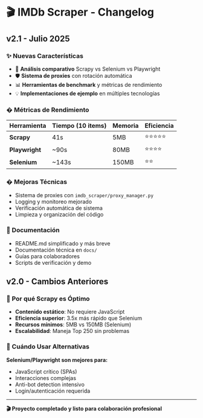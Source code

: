 # 🎬 IMDb Scraper - Changelog

## v2.1 - Julio 2025

### ✨ Nuevas Características

- 🔬 **Análisis comparativo** Scrapy vs Selenium vs Playwright
- 🛡️ **Sistema de proxies** con rotación automática
- 📊 **Herramientas de benchmark** y métricas de rendimiento
- 💡 **Implementaciones de ejemplo** en múltiples tecnologías

### � Métricas de Rendimiento

| Herramienta | Tiempo (10 items) | Memoria | Eficiencia |
|-------------|-------------------|---------|------------|
| **Scrapy** | 41s | 5MB | ⭐⭐⭐⭐⭐ |
| **Playwright** | ~90s | 80MB | ⭐⭐⭐⭐ |
| **Selenium** | ~143s | 150MB | ⭐⭐ |

### � Mejoras Técnicas

- Sistema de proxies con `imdb_scraper/proxy_manager.py`
- Logging y monitoreo mejorado
- Verificación automática de sistema
- Limpieza y organización del código

### 📖 Documentación

- README.md simplificado y más breve
- Documentación técnica en `docs/`
- Guías para colaboradores
- Scripts de verificación y demo

## v2.0 - Cambios Anteriores

### 🎯 Por qué Scrapy es Óptimo

- **Contenido estático**: No requiere JavaScript
- **Eficiencia superior**: 3.5x más rápido que Selenium  
- **Recursos mínimos**: 5MB vs 150MB (Selenium)
- **Escalabilidad**: Maneja Top 250 sin problemas

### 🔄 Cuándo Usar Alternativas

**Selenium/Playwright son mejores para:**
- JavaScript crítico (SPAs)
- Interacciones complejas
- Anti-bot detection intensivo
- Login/autenticación requerida

---

**🎬 Proyecto completado y listo para colaboración profesional**
